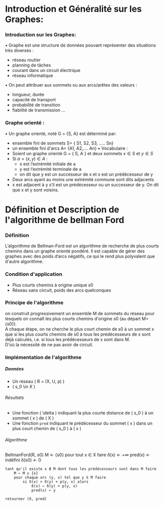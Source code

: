 # Introduction et Généralité sur les Graphes:
### Introduction sur les Graphes:
• Graphe est une structure de données pouvant représenter des situations très diverses :
   - réseau routier
   - planning de tâches
   - courant dans un circuit électrique
   - réseau informatique
     
• On peut attribuer aux sommets ou aux arcs/arêtes des valeurs :
  - longueur, durée
  - capacité de transport
  - probabilité de transition
  - fiabilité de transmission ...
### Graphe orienté :
•  Un graphe orienté, noté G = {S, A} est déterminé par:
  - ensemble fini de sommets  S= { S1, S2, S3, ..... Sn}
  -   un ensemble fini d'arcs A= {A1, A2,.... An}
•  Vocabulaire :
  - Soient un graphe orienté G = { S, A } et deux sommets $x \in S$ et $y \in S$
  - Si $a = (x,y) \in A$ :
      -  x est l’extrémité initiale de a 
      -  y est l’extrémité terminale de a
      -   on dit que y est un successeur de x et x est un prédécesseur de y
  - Deux arcs ayant au moins une extrémité commune sont dits adjacents
  - x est adjacent à  y s’il est un prédécesseur ou un successeur de y. On dit que x et y sont voisins.
# Définition et Description de l'algorithme de bellman Ford
### Définition
L’algorithme de Bellman-Ford est un algorithme de recherche de plus courts chemins dans un graphe orienté pondéré. 
Il est capable de gérer des graphes avec des poids d’arcs négatifs, ce qui le rend plus polyvalent que d'autre algorithme.
### Condition d'application
-  Plus courts chemins à origine unique s0
-  Réseau sans circuit, poids des arcs quelconques
### Principe de l'algorithme
on construit progressivement un ensemble M de sommets du réseau pour lesquels on connaît les plus courts chemins d'origine s0 (au départ M={s0}).  
A chaque étape, on ne cherche le plus court chemin de s0 à un sommet x que si les plus courts chemins de s0 à tous les prédécesseurs 
de x sont déjà calculés, i.e. si tous les prédécesseurs de x sont dans M.  
D'où la nécessité de ne pas avoir de circuit. 
### Implémentation de l'algorithme

##### Données
- Un réseau \( R = (X, U, p) \)
- \( s_0 \in X \)

###### Résultats
- Une fonction \( \delta \) indiquant la plus courte distance de \( s_0 \) à un sommet \( x \) de \( X \)
- Une fonction `pred` indiquant le prédécesseur du sommet \( x \) dans un plus court chemin de \( s_0 \) à \( x \)

###### Algorithme

BellmanFord(R, s0)
    M ← {s0}
    pour tout x ∈ X faire
        δ(x) ← +∞
        pred(x) ← indéfini
    δ(s0) ← 0

    tant qu'il existe x ∉ M dont tous les prédécesseurs sont dans M faire
        M ← M ∪ {x}
        pour chaque arc (y, x) tel que y ∈ M faire
            si δ(x) > δ(y) + p(y, x) alors
                δ(x) ← δ(y) + p(y, x)
                pred(x) ← y

    retourner (δ, pred)

